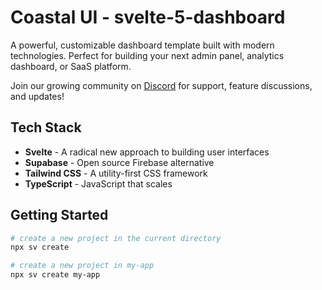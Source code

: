 # Coastal UI - svelte-5-dashboard

A powerful, customizable dashboard template built with modern technologies. Perfect for building your next admin panel, analytics dashboard, or SaaS platform.

Join our growing community on [Discord](https://discord.gg/fB5uJYYD8E) for support, feature discussions, and updates!

## Tech Stack

- **Svelte** - A radical new approach to building user interfaces
- **Supabase** - Open source Firebase alternative
- **Tailwind CSS** - A utility-first CSS framework
- **TypeScript** - JavaScript that scales

## Getting Started

```bash
# create a new project in the current directory
npx sv create

# create a new project in my-app
npx sv create my-app
